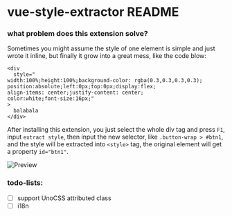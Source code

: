 # vue-style-extractor README
### what problem does this extension solve?
Sometimes you might assume the style of one element is simple and just wrote it inline, but finally it grow into a great mess, like the code blow:
```
<div
  style="
width:100%;height:100%;background-color: rgba(0.3,0.3,0.3,0.3);
position:absolute;left:0px;top:0px;display:flex;
align-items: center;justify-content: center;
color:white;font-size:16px;"
>
  balabala
</div>
```

After installing this extension, you just select the whole div tag and press `F1`, input `extract style`, then input the new selector, like `.button-wrap > #btn1`, and the style will be extracted into `<style>` tag, the original element will get a property `id="btn1"`.

![Preview](https://user-images.githubusercontent.com/6017664/186410910-b90257bd-bbbd-4bc1-877e-db67826cf55f.gif)
### todo-lists:
- [ ] support UnoCSS attributed class
- [ ] i18n